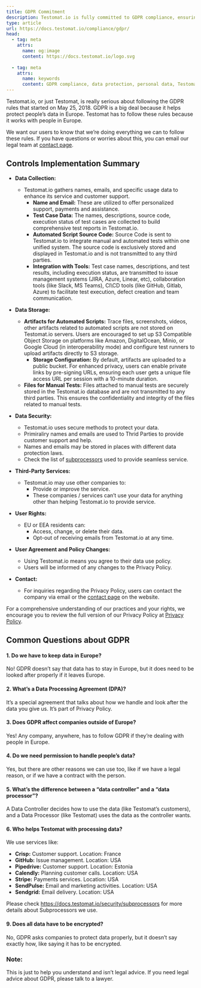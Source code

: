 ```yaml
---
title: GDPR Commitment
description: Testomat.io is fully committed to GDPR compliance, ensuring the protection of personal data in line with European regulations. It collects only essential data, provides users with control over their information, and employs subprocessors to manage data securely. The platform supports data access, modification, and deletion rights for EU/EEA residents, ensuring transparency and privacy.
type: article
url: https://docs.testomat.io/compliance/gdpr/
head:
  - tag: meta
    attrs:
      name: og:image
      content: https://docs.testomat.io/logo.svg
      
  - tag: meta
    attrs:
      name: keywords
      content: GDPR compliance, data protection, personal data, Testomat.io, data privacy, user rights, data security, subprocessors, data access, European regulations
---
```


Testomat.io, or just Testomat, is really serious about following the GDPR rules that started on May 25, 2018. GDPR is a big deal because it helps protect people’s data in Europe. Testomat has to follow these rules because it works with people in Europe.

We want our users to know that we’re doing everything we can to follow these rules. If you have questions or worries about this, you can email our legal team at [contact page](/contact-us/contact-us).

## Controls Implementation Summary

- **Data Collection:**
  - Testomat.io gathers names, emails, and specific usage data to enhance its service and customer support.
    - **Name and Email:** These are utilized to offer personalized support, payments and assistance.
    - **Test Case Data:** The names, descriptions, source code, execution status of test cases are collected to build comprehensive test reports in Testomat.io.
    - **Automated Script Source Code:** Source Code is sent to Testomat.io to integrate manual and automated tests within one unified system. The source code is exclusively stored and displayed in Testomat.io and is not transmitted to any third parties.
    - **Integration with Tools:** Test case names, descriptions, and test results, including execution status, are transmitted to issue management systems (JIRA, Azure, Linear, etc), collaboration tools (like Slack, MS Teams), CI\CD tools (like GitHub, Gitlab, Azure) to facilitate test execution, defect creation and team communication.

- **Data Storage:**
  - **Artifacts for Automated Scripts:** Trace files, screenshots, videos, other artifacts related to automated scripts are not stored on Testomat.io servers. Users are encouraged to set up S3 Compatible Object Storage on platforms like Amazon, DigitalOcean, Minio, or Google Cloud (in interoperability mode) and configure test runners to upload artifacts directly to S3 storage.
    - **Storage Configuration:** By default, artifacts are uploaded to a public bucket. For enhanced privacy, users can enable private links by pre-signing URLs, ensuring each user gets a unique file access URL per session with a 10-minute duration.
  - **Files for Manual Tests:** Files attached to manual tests are securely stored in the Testomat.io database and are not transmitted to any third parties. This ensures the confidentiality and integrity of the files related to manual tests.

- **Data Security:**
  - Testomat.io uses secure methods to protect your data.
  - Primiraliry names and emails are used to Thrid Parties to provide customer support and help.
  - Names and emails may be stored in places with different data protection laws.
  - Check the list of [subprocessors](/security/subprocessors) used to provide seamless service.


- **Third-Party Services:**
  - Testomat.io may use other companies to:
    - Provide or improve the service.
    - These companies / services can’t use your data for anything other than helping Testomat.io to provide service.

- **User Rights:**
  - EU or EEA residents can:
    - Access, change, or delete their data.
    - Opt-out of receiving emails from Testomat.io at any time.

- **User Agreement and Policy Changes:**
  - Using Testomat.io means you agree to their data use policy.
  - Users will be informed of any changes to the Privacy Policy.

- **Contact:** 
  - For inquiries regarding the Privacy Policy, users can contact the company via email or the [contact page](/contact-us/contact-us) on the website.

For a comprehensive understanding of our practices and your rights, we encourage you to review the full version of our Privacy Policy at [Privacy Policy](https://testomat.io/privacy). 


## Common Questions about GDPR

#### 1. **Do we have to keep data in Europe?**
No! GDPR doesn’t say that data has to stay in Europe, but it does need to be looked after properly if it leaves Europe. 

#### 2. **What’s a Data Processing Agreement (DPA)?**
It’s a special agreement that talks about how we handle and look after the data you give us. It’s part of Privacy Policy.

#### 3. **Does GDPR affect companies outside of Europe?**
Yes! Any company, anywhere, has to follow GDPR if they’re dealing with people in Europe.

#### 4. **Do we need permission to handle people’s data?**
Yes, but there are other reasons we can use too, like if we have a legal reason, or if we have a contract with the person.

#### 5. **What’s the difference between a “data controller” and a “data processor”?**
A Data Controller decides how to use the data (like Testomat’s customers), and a Data Processor (like Testomat) uses the data as the controller wants.

#### 6. **Who helps Testomat with processing data?**
We use services like:
- **Crisp:** Customer support. Location: France
- **GitHub:** Issue management. Location: USA
- **Pipedrive:** Customer support. Location: Estonia
- **Calendly:** Planning customer calls. Location: USA
- **Stripe:** Payments services. Location: USA
- **SendPulse:** Email and marketing activities. Location: USA
- **Sendgrid:** Email delivery. Location: USA

Please check https://docs.testomat.io/security/subprocessors for more details about Subprocessors we use.

#### 9. **Does all data have to be encrypted?**
No, GDPR asks companies to protect data properly, but it doesn’t say exactly how, like saying it has to be encrypted.

### Note:
This is just to help you understand and isn’t legal advice. If you need legal advice about GDPR, please talk to a lawyer.
